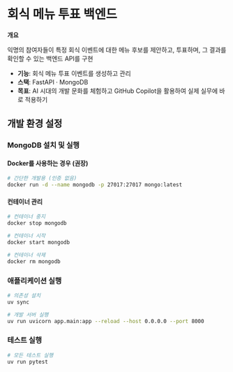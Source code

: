 # 회식 메뉴 투표 백엔드

**개요**

익명의 참여자들이 특정 회식 이벤트에 대한 메뉴 후보를 제안하고, 투표하며, 그 결과를 확인할 수 있는 백엔드 API를 구현

- **기능**: 회식 메뉴 투표 이벤트를 생성하고 관리
- **스택**: FastAPI · MongoDB
- **목표**: AI 시대의 개발 문화를 체험하고 GitHub Copilot을 활용하여 실제 실무에 바로 적용하기

## 개발 환경 설정

### MongoDB 설치 및 실행

#### Docker를 사용하는 경우 (권장)

```bash
# 간단한 개발용 (인증 없음)
docker run -d --name mongodb -p 27017:27017 mongo:latest
```

#### 컨테이너 관리

```bash
# 컨테이너 중지
docker stop mongodb

# 컨테이너 시작
docker start mongodb

# 컨테이너 삭제
docker rm mongodb
```

### 애플리케이션 실행

```bash
# 의존성 설치
uv sync

# 개발 서버 실행
uv run uvicorn app.main:app --reload --host 0.0.0.0 --port 8000
```

### 테스트 실행

```bash
# 모든 테스트 실행
uv run pytest
```
